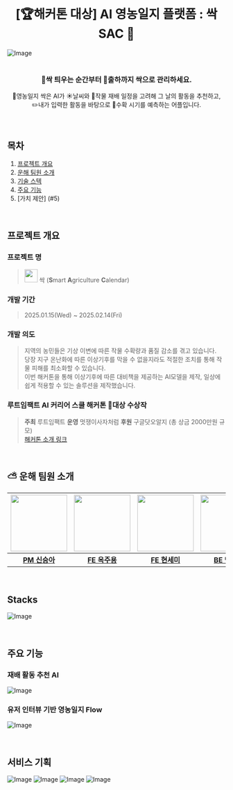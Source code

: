# <div align="center"> **[🏆해커톤 대상] AI 영농일지 플랫폼 : 싹SAC :seedling:**</div>
![Image](https://github.com/user-attachments/assets/f1aca800-a39f-4afe-9263-6438b5264541)
<br/>
<br/>
### <div align="center">🌱싹 틔우는 순간부터 🚚출하까지 싹으로 관리하세요.</div>
<div align="center">📒영농일지 싹은 AI가 ☀️날씨와 📆작물 재배 일정을 고려해 그 날의 활동을 추천하고,</div>
<div align="center">✏️내가 입력한 활동을 바탕으로 🍎수확 시기를 예측하는 어플입니다.</div>
<br/>
<br/>

## 목차
1. [프로젝트 개요](#1)
2. [운해 팀원 소개](#2)
3. [기술 스텍](#3)
4. [주요 기능](#4)
5. [가치 제안] (#5)

<br/>

## <span id ="1"> 프로젝트 개요 </span>

### 프로젝트 명
> <img src ="https://github.com/user-attachments/assets/a2247d3e-3007-4ff4-90d4-c601d452a6cf" width="30" height="30"> 싹 (**S**mart **A**griculture **C**alendar) <br>

### 개발 기간 
> 2025.01.15(Wed) ~ 2025.02.14(Fri)

### 개발 의도
> 지역의 농민들은 기상 이변에 따른 작물 수확량과 품질 감소를 겪고 있습니다. <br>
당장 지구 온난화에 따른 이상기후를 막을 수 없을지라도 적절한 조치를 통해 작물 피해를 최소화할 수 있습니다.<br>
이번 해커톤을 통해 이상기후에 따른 대비책을 제공하는 AI모델을 제작, 일상에 쉽게 적용할 수 있는 솔루션을 제작했습니다.<br>

### 루트임팩트 AI 커리어 스쿨 해커톤 🥇대상 수상작  
> **주최** 루트임팩트 **운영** 멋쟁이사자처럼 **후원** 구글닷오알지 (총 상금 2000만원 규모) <br>
> [해커톤 소개 링크](https://event-us.kr/aicshackathon/event/95575?utm_source=linkareer&utm_campaign=5wntqkuzzb)

<br/>

## <span id ="2"> ⛅️ 운해 팀원 소개 </span>
|<img src="https://avatars.githubusercontent.com/pppineappple" width="130" height="130"/>|<img src="https://avatars.githubusercontent.com/OckJuYong" width="130" height="130"/>|<img src="https://avatars.githubusercontent.com/SemiHyeon" width="130" height="130"/>|<img src="https://avatars.githubusercontent.com/maeng555" width="130" height="130"/>|<img src="https://avatars.githubusercontent.com/h0725j" width="130" height="130"/>|<img src="" width="130" height="130"/>|
|:-:|:-:|:-:|:-:|:-:|:-:|
|[**PM 신승아**](https://github.com/pppineappple)|[**FE 옥주용**](https://github.com/OckJuYong)|[**FE 현세미**](https://github.com/SemiHyeon)|[**BE 맹진영**](https://github.com/maeng555)|[**BE 최현지**](https://github.com/h0725j)|[**DE 박재원**]()|

<br/>

## <span id ="3"> Stacks </span>
![Image](https://github.com/user-attachments/assets/491b54b0-c42c-42c1-b437-88b675ad1189)

<br/>

## <span id ="4"> 주요 기능 </span>
### 재배 활동 추천 AI
![Image](https://github.com/user-attachments/assets/e70f7d50-b558-4960-9141-9ef3aaa01d44)

### 유저 인터뷰 기반 영농일지 Flow
![Image](https://github.com/user-attachments/assets/fdccde10-1aac-444b-8bbc-f8be22402be4)

<br/>

## <span id ="3"> 서비스 기획 </span>
![Image](https://github.com/user-attachments/assets/64943095-a139-43b8-b3cb-93a6a65ef13a)
![Image](https://github.com/user-attachments/assets/f0f2a577-2a6c-47d9-b21b-76d9dfad9b08)
![Image](https://github.com/user-attachments/assets/030fca00-1eea-4d2e-8025-002769440659)
![Image](https://github.com/user-attachments/assets/f3afe3bc-2a38-407a-87a6-bef714bf9550)

<!--

**Here are some ideas to get you started:**

🙋‍♀️ A short introduction - what is your organization all about?
🌈 Contribution guidelines - how can the community get involved?
👩‍💻 Useful resources - where can the community find your docs? Is there anything else the community should know?
🍿 Fun facts - what does your team eat for breakfast?
🧙 Remember, you can do mighty things with the power of [Markdown](https://docs.github.com/github/writing-on-github/getting-started-with-writing-and-formatting-on-github/basic-writing-and-formatting-syntax)
-->
